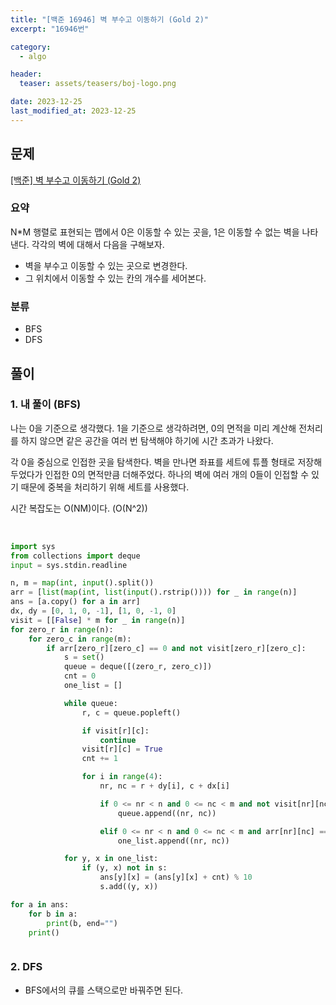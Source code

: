 ```yaml
---
title: "[백준 16946] 벽 부수고 이동하기 (Gold 2)"
excerpt: "16946번"

category:
  - algo

header:
  teaser: assets/teasers/boj-logo.png

date: 2023-12-25
last_modified_at: 2023-12-25
---
```


## 문제

[[백준] 벽 부수고 이동하기 (Gold 2)](https://www.acmicpc.net/problem/16946)

### 요약

N\*M 행렬로 표현되는 맵에서 0은 이동할 수 있는 곳을, 1은 이동할 수 없는 벽을 나타낸다.
각각의 벽에 대해서 다음을 구해보자.

- 벽을 부수고 이동할 수 있는 곳으로 변경한다.
- 그 위치에서 이동할 수 있는 칸의 개수를 세어본다.

### 분류

- BFS
- DFS

## 풀이

### 1. 내 풀이 (BFS)

나는 0을 기준으로 생각했다. 1을 기준으로 생각하려면, 0의 면적을 미리 계산해 전처리를 하지 않으면 같은 공간을 여러 번 탐색해야 하기에 시간 초과가 나왔다.

각 0을 중심으로 인접한 곳을 탐색한다. 벽을 만나면 좌표를 세트에 튜플 형태로 저장해 두었다가 인접한 0의 면적만큼 더해주었다. 하나의 벽에 여러 개의 0들이 인접할 수 있기 때문에 중복을 처리하기 위해 세트를 사용했다.

시간 복잡도는 O(NM)이다. (O(N^2))

<br>

```python
import sys
from collections import deque
input = sys.stdin.readline

n, m = map(int, input().split())
arr = [list(map(int, list(input().rstrip()))) for _ in range(n)]
ans = [a.copy() for a in arr]
dx, dy = [0, 1, 0, -1], [1, 0, -1, 0]
visit = [[False] * m for _ in range(n)]
for zero_r in range(n):
    for zero_c in range(m):
        if arr[zero_r][zero_c] == 0 and not visit[zero_r][zero_c]:
            s = set()
            queue = deque([(zero_r, zero_c)])
            cnt = 0
            one_list = []

            while queue:
                r, c = queue.popleft()

                if visit[r][c]:
                    continue
                visit[r][c] = True
                cnt += 1

                for i in range(4):
                    nr, nc = r + dy[i], c + dx[i]

                    if 0 <= nr < n and 0 <= nc < m and not visit[nr][nc] and arr[nr][nc] == 0:
                        queue.append((nr, nc))

                    elif 0 <= nr < n and 0 <= nc < m and arr[nr][nc] == 1:
                        one_list.append((nr, nc))

            for y, x in one_list:
                if (y, x) not in s:
                    ans[y][x] = (ans[y][x] + cnt) % 10
                    s.add((y, x))

for a in ans:
    for b in a:
        print(b, end="")
    print()



```

### 2. DFS

- BFS에서의 큐를 스택으로만 바꿔주면 된다.
